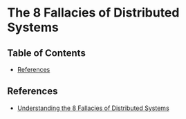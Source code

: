 # The 8 Fallacies of Distributed Systems

## Table of Contents

<!-- START doctoc generated TOC please keep comment here to allow auto update -->
<!-- DON'T EDIT THIS SECTION, INSTEAD RE-RUN doctoc TO UPDATE -->

- [References](#references)

<!-- END doctoc generated TOC please keep comment here to allow auto update -->

## References

- [Understanding the 8 Fallacies of Distributed Systems](https://dzone.com/articles/understanding-the-8-fallacies-of-distributed-syste)
